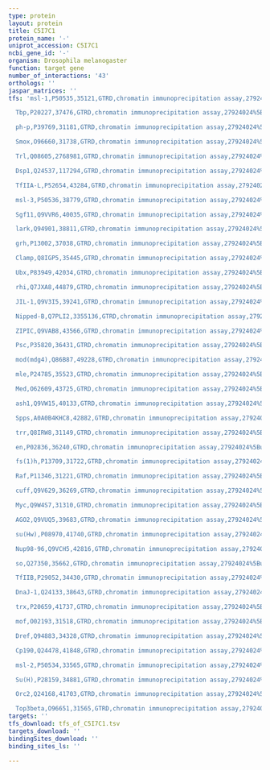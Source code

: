 ```yaml
---
type: protein
layout: protein
title: C5I7C1
protein_name: '-'
uniprot_accession: C5I7C1
ncbi_gene_id: '-'
organism: Drosophila melanogaster
function: target gene
number_of_interactions: '43'
orthologs: ''
jaspar_matrices: ''
tfs: 'msl-1,P50535,35121,GTRD,chromatin immunoprecipitation assay,27924024%5Buid%5D,No

  Tbp,P20227,37476,GTRD,chromatin immunoprecipitation assay,27924024%5Buid%5D,No

  ph-p,P39769,31181,GTRD,chromatin immunoprecipitation assay,27924024%5Buid%5D,No

  Smox,O96660,31738,GTRD,chromatin immunoprecipitation assay,27924024%5Buid%5D,No

  Trl,Q08605,2768981,GTRD,chromatin immunoprecipitation assay,27924024%5Buid%5D,No

  Dsp1,Q24537,117294,GTRD,chromatin immunoprecipitation assay,27924024%5Buid%5D,No

  TfIIA-L,P52654,43284,GTRD,chromatin immunoprecipitation assay,27924024%5Buid%5D,No

  msl-3,P50536,38779,GTRD,chromatin immunoprecipitation assay,27924024%5Buid%5D,No

  Sgf11,Q9VVR6,40035,GTRD,chromatin immunoprecipitation assay,27924024%5Buid%5D,No

  lark,Q94901,38811,GTRD,chromatin immunoprecipitation assay,27924024%5Buid%5D,No

  grh,P13002,37038,GTRD,chromatin immunoprecipitation assay,27924024%5Buid%5D,No

  Clamp,Q8IGP5,35445,GTRD,chromatin immunoprecipitation assay,27924024%5Buid%5D,No

  Ubx,P83949,42034,GTRD,chromatin immunoprecipitation assay,27924024%5Buid%5D,No

  rhi,Q7JXA8,44879,GTRD,chromatin immunoprecipitation assay,27924024%5Buid%5D,No

  JIL-1,Q9V3I5,39241,GTRD,chromatin immunoprecipitation assay,27924024%5Buid%5D,No

  Nipped-B,Q7PLI2,3355136,GTRD,chromatin immunoprecipitation assay,27924024%5Buid%5D,No

  ZIPIC,Q9VAB8,43566,GTRD,chromatin immunoprecipitation assay,27924024%5Buid%5D,No

  Psc,P35820,36431,GTRD,chromatin immunoprecipitation assay,27924024%5Buid%5D,No

  mod(mdg4),Q86B87,49228,GTRD,chromatin immunoprecipitation assay,27924024%5Buid%5D,No

  mle,P24785,35523,GTRD,chromatin immunoprecipitation assay,27924024%5Buid%5D,No

  Med,O62609,43725,GTRD,chromatin immunoprecipitation assay,27924024%5Buid%5D,No

  ash1,Q9VW15,40133,GTRD,chromatin immunoprecipitation assay,27924024%5Buid%5D,No

  Spps,A0A0B4KHC8,42882,GTRD,chromatin immunoprecipitation assay,27924024%5Buid%5D,No

  trr,Q8IRW8,31149,GTRD,chromatin immunoprecipitation assay,27924024%5Buid%5D,No

  en,P02836,36240,GTRD,chromatin immunoprecipitation assay,27924024%5Buid%5D,No

  fs(1)h,P13709,31722,GTRD,chromatin immunoprecipitation assay,27924024%5Buid%5D,No

  Raf,P11346,31221,GTRD,chromatin immunoprecipitation assay,27924024%5Buid%5D,No

  cuff,Q9V629,36269,GTRD,chromatin immunoprecipitation assay,27924024%5Buid%5D,No

  Myc,Q9W4S7,31310,GTRD,chromatin immunoprecipitation assay,27924024%5Buid%5D,No

  AGO2,Q9VUQ5,39683,GTRD,chromatin immunoprecipitation assay,27924024%5Buid%5D,No

  su(Hw),P08970,41740,GTRD,chromatin immunoprecipitation assay,27924024%5Buid%5D,No

  Nup98-96,Q9VCH5,42816,GTRD,chromatin immunoprecipitation assay,27924024%5Buid%5D,No

  so,Q27350,35662,GTRD,chromatin immunoprecipitation assay,27924024%5Buid%5D,No

  TfIIB,P29052,34430,GTRD,chromatin immunoprecipitation assay,27924024%5Buid%5D,No

  DnaJ-1,Q24133,38643,GTRD,chromatin immunoprecipitation assay,27924024%5Buid%5D,No

  trx,P20659,41737,GTRD,chromatin immunoprecipitation assay,27924024%5Buid%5D,No

  mof,O02193,31518,GTRD,chromatin immunoprecipitation assay,27924024%5Buid%5D,No

  Dref,Q94883,34328,GTRD,chromatin immunoprecipitation assay,27924024%5Buid%5D,No

  Cp190,Q24478,41848,GTRD,chromatin immunoprecipitation assay,27924024%5Buid%5D,No

  msl-2,P50534,33565,GTRD,chromatin immunoprecipitation assay,27924024%5Buid%5D,No

  Su(H),P28159,34881,GTRD,chromatin immunoprecipitation assay,27924024%5Buid%5D,No

  Orc2,Q24168,41703,GTRD,chromatin immunoprecipitation assay,27924024%5Buid%5D,No

  Top3beta,O96651,31565,GTRD,chromatin immunoprecipitation assay,27924024%5Buid%5D,No'
targets: ''
tfs_download: tfs_of_C5I7C1.tsv
targets_download: ''
bindingSites_download: ''
binding_sites_ls: ''

---
```

